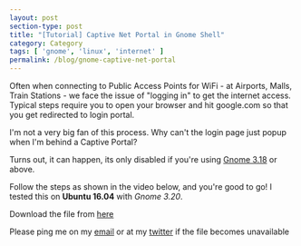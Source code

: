 ```yaml
---
layout: post
section-type: post
title: "[Tutorial] Captive Net Portal in Gnome Shell"
category: Category
tags: [ 'gnome', 'linux', 'internet' ]
permalink: /blog/gnome-captive-net-portal
---
```


Often when connecting to Public Access Points for WiFi - at Airports, Malls, Train Stations - we face the issue of "logging in" to get the internet access. 
Typical steps require you to open your browser and hit google.com so that you get redirected to login portal.

I'm not a very big fan of this process. Why can't the login page just popup when I'm behind a Captive Portal?

Turns out, it can happen, its only disabled if you're using [Gnome 3.18](https://www.gnome.org/gnome-3/) or above.

Follow the steps as shown in the video below, and you're good to go! I tested this on **Ubuntu 16.04** with _Gnome 3.20_. 

<script type="text/javascript" src="https://asciinema.org/a/43983.js" id="asciicast-43983" async></script>

Download the file from [here](https://transfer.sh/R8ge4/20-connectivity-debian.conf)

Please ping me on my [email](mailto:aawaazdo@kartikarora.me) or at my [twitter](https://twitter.com/kartikarora95) if the file becomes unavailable